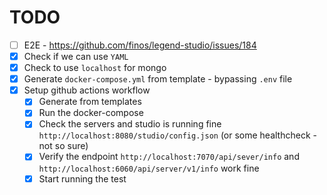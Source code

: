 # TODO

- [ ] E2E - https://github.com/finos/legend-studio/issues/184
- [x] Check if we can use `YAML`
- [x] Check to use `localhost` for mongo
- [x] Generate `docker-compose.yml` from template - bypassing `.env` file
- [x] Setup github actions workflow
  - [x] Generate from templates
  - [x] Run the docker-compose
  - [x] Check the servers and studio is running fine `http://localhost:8080/studio/config.json` (or some healthcheck - not so sure)
  - [x] Verify the endpoint `http://localhost:7070/api/sever/info` and `http://localhost:6060/api/server/v1/info` work fine
  - [x] Start running the test